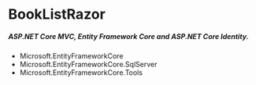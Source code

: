 <h1>BookListRazor</h1>

<h5>ASP.NET Core MVC, Entity Framework Core and ASP.NET Core Identity.</h5>

<ul>
  <li>Microsoft.EntityFrameworkCore</li>
  <li>Microsoft.EntityFrameworkCore.SqlServer</li>
  <li>Microsoft.EntityFrameworkCore.Tools</li>
  </ul>




